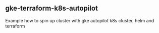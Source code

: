## gke-terraform-k8s-autopilot
Example how to spin up cluster with gke autopilot k8s cluster, helm and terraform